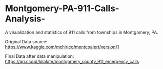 # Montgomery-PA-911-Calls-Analysis-
A visualization and statistics of 911 calls from townships in Montgomery, PA. 

Original Data source: https://www.kaggle.com/mchirico/montcoalert/version/1

Final Data after data manipulation: https://qri.cloud/ldiakite/montgomery_county_911_emergency_calls
